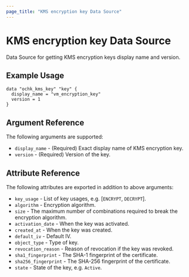 ```yaml
---
page_title: "KMS encryption key Data Source"
---
```


# KMS encryption key Data Source

Data Source for getting KMS encryption keys display name and version.

## Example Usage

```hcl
data "ochk_kms_key" "key" {
  display_name = "vm_encryption_key"
  version = 1
}
```

## Argument Reference

The following arguments are supported:

* `display_name` - (Required) Exact display name of KMS encryption key.
* `version` - (Required) Version of the key.

## Attribute Reference

The following attributes are exported in addition to above arguments:
* `key_usage` - List of key usages, e.g. [`ENCRYPT`, `DECRYPT`].
* `algorithm` - Encryption algorithm.
* `size` - The maximum number of combinations required to break the encryption algorithm.
* `activation_date` - When the key was activated.
* `created_at` - When the key was created.
* `default_iv` - Default IV.
* `object_type` - Type of key.
* `revocation_reason` - Reason of revocation if the key was revoked.
* `sha1_fingerprint` - The SHA-1 fingerprint of the certificate.
* `sha256_fingerprint` - The SHA-256 fingerprint of the certificate.
* `state` - State of the key, e.g. `Active`.

   
 

